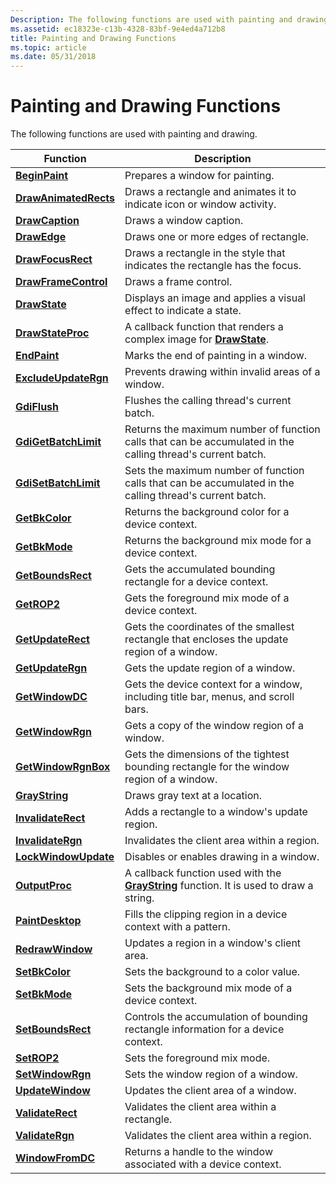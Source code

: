 ```yaml
---
Description: The following functions are used with painting and drawing.
ms.assetid: ec18323e-c13b-4328-83bf-9e4ed4a712b8
title: Painting and Drawing Functions
ms.topic: article
ms.date: 05/31/2018
---
```


# Painting and Drawing Functions

The following functions are used with painting and drawing.



| Function                                       | Description                                                                                                 |
|------------------------------------------------|-------------------------------------------------------------------------------------------------------------|
| [**BeginPaint**](/windows/desktop/api/Winuser/nf-winuser-beginpaint)               | Prepares a window for painting.                                                                             |
| [**DrawAnimatedRects**](/windows/desktop/api/Winuser/nf-winuser-drawanimatedrects) | Draws a rectangle and animates it to indicate icon or window activity.                                      |
| [**DrawCaption**](/windows/desktop/api/Winuser/nf-winuser-drawcaption)             | Draws a window caption.                                                                                     |
| [**DrawEdge**](/windows/desktop/api/Winuser/nf-winuser-drawedge)                   | Draws one or more edges of rectangle.                                                                       |
| [**DrawFocusRect**](/windows/desktop/api/Winuser/nf-winuser-drawfocusrect)         | Draws a rectangle in the style that indicates the rectangle has the focus.                                  |
| [**DrawFrameControl**](/windows/desktop/api/Winuser/nf-winuser-drawframecontrol)   | Draws a frame control.                                                                                      |
| [**DrawState**](/windows/desktop/api/Winuser/nf-winuser-drawstatea)                 | Displays an image and applies a visual effect to indicate a state.                                          |
| [**DrawStateProc**](/windows/desktop/api/Winuser/nc-winuser-drawstateproc)         | A callback function that renders a complex image for [**DrawState**](/windows/desktop/api/Winuser/nf-winuser-drawstatea).                        |
| [**EndPaint**](/windows/desktop/api/Winuser/nf-winuser-endpaint)                   | Marks the end of painting in a window.                                                                      |
| [**ExcludeUpdateRgn**](/windows/desktop/api/Winuser/nf-winuser-excludeupdatergn)   | Prevents drawing within invalid areas of a window.                                                          |
| [**GdiFlush**](/windows/desktop/api/Wingdi/nf-wingdi-gdiflush)                   | Flushes the calling thread's current batch.                                                                 |
| [**GdiGetBatchLimit**](/windows/desktop/api/Wingdi/nf-wingdi-gdigetbatchlimit)   | Returns the maximum number of function calls that can be accumulated in the calling thread's current batch. |
| [**GdiSetBatchLimit**](/windows/desktop/api/Wingdi/nf-wingdi-gdisetbatchlimit)   | Sets the maximum number of function calls that can be accumulated in the calling thread's current batch.    |
| [**GetBkColor**](/windows/desktop/api/Wingdi/nf-wingdi-getbkcolor)               | Returns the background color for a device context.                                                          |
| [**GetBkMode**](/windows/desktop/api/Wingdi/nf-wingdi-getbkmode)                 | Returns the background mix mode for a device context.                                                       |
| [**GetBoundsRect**](/windows/desktop/api/Wingdi/nf-wingdi-getboundsrect)         | Gets the accumulated bounding rectangle for a device context.                                               |
| [**GetROP2**](/windows/desktop/api/Wingdi/nf-wingdi-getrop2)                     | Gets the foreground mix mode of a device context.                                                           |
| [**GetUpdateRect**](/windows/desktop/api/Winuser/nf-winuser-getupdaterect)         | Gets the coordinates of the smallest rectangle that encloses the update region of a window.                 |
| [**GetUpdateRgn**](/windows/desktop/api/Winuser/nf-winuser-getupdatergn)           | Gets the update region of a window.                                                                         |
| [**GetWindowDC**](/windows/desktop/api/Winuser/nf-winuser-getwindowdc)             | Gets the device context for a window, including title bar, menus, and scroll bars.                          |
| [**GetWindowRgn**](/windows/desktop/api/Winuser/nf-winuser-getwindowrgn)           | Gets a copy of the window region of a window.                                                               |
| [**GetWindowRgnBox**](/windows/desktop/api/Winuser/nf-winuser-getwindowrgnbox)     | Gets the dimensions of the tightest bounding rectangle for the window region of a window.                   |
| [**GrayString**](/windows/desktop/api/Winuser/nf-winuser-graystringa)               | Draws gray text at a location.                                                                              |
| [**InvalidateRect**](/windows/desktop/api/Winuser/nf-winuser-invalidaterect)       | Adds a rectangle to a window's update region.                                                               |
| [**InvalidateRgn**](/windows/desktop/api/Winuser/nf-winuser-invalidatergn)         | Invalidates the client area within a region.                                                                |
| [**LockWindowUpdate**](/windows/desktop/api/Winuser/nf-winuser-lockwindowupdate)   | Disables or enables drawing in a window.                                                                    |
| [**OutputProc**](/windows/desktop/api/Winuser/nc-winuser-graystringproc)               | A callback function used with the [**GrayString**](/windows/desktop/api/Winuser/nf-winuser-graystringa) function. It is used to draw a string.   |
| [**PaintDesktop**](/windows/desktop/api/Winuser/nf-winuser-paintdesktop)           | Fills the clipping region in a device context with a pattern.                                               |
| [**RedrawWindow**](/windows/desktop/api/Winuser/nf-winuser-redrawwindow)           | Updates a region in a window's client area.                                                                 |
| [**SetBkColor**](/windows/desktop/api/Wingdi/nf-wingdi-setbkcolor)               | Sets the background to a color value.                                                                       |
| [**SetBkMode**](/windows/desktop/api/Wingdi/nf-wingdi-setbkmode)                 | Sets the background mix mode of a device context.                                                           |
| [**SetBoundsRect**](/windows/desktop/api/Wingdi/nf-wingdi-setboundsrect)         | Controls the accumulation of bounding rectangle information for a device context.                           |
| [**SetROP2**](/windows/desktop/api/Wingdi/nf-wingdi-setrop2)                     | Sets the foreground mix mode.                                                                               |
| [**SetWindowRgn**](/windows/desktop/api/Winuser/nf-winuser-setwindowrgn)           | Sets the window region of a window.                                                                         |
| [**UpdateWindow**](/windows/desktop/api/Winuser/nf-winuser-updatewindow)           | Updates the client area of a window.                                                                        |
| [**ValidateRect**](/windows/desktop/api/Winuser/nf-winuser-validaterect)           | Validates the client area within a rectangle.                                                               |
| [**ValidateRgn**](/windows/desktop/api/Winuser/nf-winuser-validatergn)             | Validates the client area within a region.                                                                  |
| [**WindowFromDC**](/windows/desktop/api/Winuser/nf-winuser-windowfromdc)           | Returns a handle to the window associated with a device context.                                            |



 

 

 



